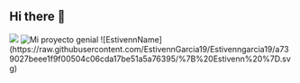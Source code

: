 ## Hi there 👋

<img src="https://github.com/EstivennGarcia19/Estivenngarcia19.wiki.git">
<img src="mi_proyecto.png" alt="Mi proyecto genial" width="300">
![EstivennName](https://raw.githubusercontent.com/EstivennGarcia19/Estivenngarcia19/a739027beee1f9f00504c06cda17be51a5a76395/%7B%20Estivenn%20%7D.svg)



<!--
**EstivennGarcia19/Estivenngarcia19** is a ✨ _special_ ✨ repository because its `README.md` (this file) appears on your GitHub profile.

Here are some ideas to get you started:

- 🔭 I’m currently working on ...
- 🌱 I’m currently learning ...
- 👯 I’m looking to collaborate on ...
- 🤔 I’m looking for help with ...
- 💬 Ask me about ...
- 📫 How to reach me: ...
- 😄 Pronouns: ...
- ⚡ Fun fact: ...
-->
